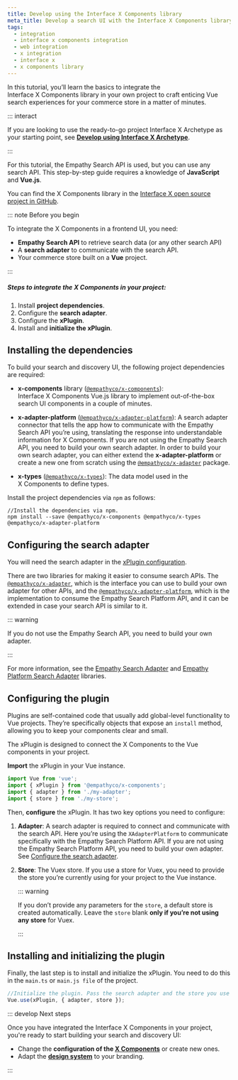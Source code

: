 ```yaml
---
title: Develop using the Interface X Components library
meta_title: Develop a search UI with the Interface X Components library
tags:
  - integration
  - interface x components integration
  - web integration
  - x integration
  - interface x
  - x components library
---
```


In this tutorial, you’ll learn the basics to integrate the Interface&nbsp;X&nbsp;Components library
in your own project to craft enticing Vue search experiences for your commerce store in a matter of
minutes.

::: interact

If you are looking to use the ready-to-go project Interface&nbsp;X&nbsp;Archetype as your starting
point, see **[Develop using Interface X Archetype](web-archetype-development-guide.md)**.

:::

For this tutorial, the Empathy Search API is used, but you can use any search API. This step-by-step
guide requires a knowledge of **JavaScript** and **Vue.js**.

You can find the X&nbsp;Components library in the
[Interface X open source project in GitHub](https://github.com/empathyco/x).

::: note Before you begin

To integrate the X&nbsp;Components in a frontend UI, you need:

- **Empathy Search API** to retrieve search data (or any other search API)
- A **search adapter** to communicate with the search API.
- Your commerce store built on a **Vue** project.

:::

##### Steps to integrate the X&nbsp;Components in your project:

1. Install **project dependencies**.
2. Configure the **search adapter**.
3. Configure the **xPlugin**.
4. Install and **initialize the xPlugin**.

<VideoReference videoId="x-components-action" customDescription="Watch how to integrate the Interface X Components in a project from scratch."/>

## Installing the dependencies

To build your search and discovery UI, the following project dependencies are required:

- **x-components** library
  ([`@empathyco/x-components`](https://github.com/empathyco/x/tree/main/packages/x-components)):
  Interface&nbsp;X&nbsp;Components Vue.js library to implement out-of-the-box search UI components
  in a couple of minutes.

- **x-adapter-platform**
  ([`@empathyco/x-adapter-platform`](https://github.com/empathyco/x/tree/main/packages/x-adapter-platform)):
  A search adapter connector that tells the app how to communicate with the Empathy Search API
  you’re using, translating the response into understandable information for X&nbsp;Components. If
  you are not using the Empathy Search API, you need to build your own search adapter. In order to
  build your own search adapter, you can either extend the **x-adapter-platform** or create a new
  one from scratch using the
  [`@empathyco/x-adapter`](https://github.com/empathyco/x/tree/main/packages/x-adapter) package.

- **x-types** ([`@empathyco/x-types`](https://github.com/empathyco/x/tree/main/packages/x-types)):
  The data model used in the X&nbsp;Components to define types.

Install the project dependencies via `npm` as follows:

```batch
//Install the dependencies via npm.
npm install --save @empathyco/x-components @empathyco/x-types @empathyco/x-adapter-platform
```

## Configuring the search adapter

You will need the search adapter in the [xPlugin configuration](#3-configure-the-plugin).

There are two libraries for making it easier to consume search APIs. The
[`@empathyco/x-adapter`](https://github.com/empathyco/x/tree/main/packages/x-adapter), which is the
interface you can use to build your own adapter for other APIs, and the
[`@empathyco/x-adapter-platform`](https://github.com/empathyco/x/tree/main/packages/x-adapter-platform),
which is the implementation to consume the Empathy Search Platform API, and it can be extended in
case your search API is similar to it.

::: warning

If you do not use the Empathy Search API, you need to build your own adapter.

:::

For more information, see the
[Empathy Search Adapter](https://github.com/empathyco/x/tree/main/packages/x-adapter) and
[Empathy Platform Search Adapter](https://github.com/empathyco/x/tree/main/packages/x-adapter-platform)
libraries.

## Configuring the plugin

Plugins are self-contained code that usually add global-level functionality to Vue projects. They’re
specifically objects that expose an `install` method, allowing you to keep your components clear and
small.

The xPlugin is designed to connect the X&nbsp;Components to the Vue components in your project.

**Import** the xPlugin in your Vue instance.

```typescript
import Vue from 'vue';
import { xPlugin } from '@empathyco/x-components';
import { adapter } from './my-adapter';
import { store } from './my-store';
```

Then, **configure** the xPlugin. It has two key options you need to configure:

1. **Adapter**: A search adapter is required to connect and communicate with the search API. Here
   you’re using the `XAdapterPlatform` to communicate specifically with the Empathy Search Platform
   API. If you are not using the Empathy Search Platform API, you need to build your own adapter.
   See [Configure the search adapter](#2-configure-the-search-adapter).

2. **Store**: The Vuex store. If you use a store for Vuex, you need to provide the store you’re
   currently using for your project to the Vue instance.

   ::: warning

   If you don’t provide any parameters for the `store`, a default store is created automatically.
   Leave the `store` blank **only if you’re not using any store** for Vuex.

   :::

## Installing and initializing the plugin

Finally, the last step is to install and initialize the xPlugin. You need to do this in the
`main.ts` or `main.js file` of the project.

```typescript
//Initialize the plugin. Pass the search adapter and the store you use as parameters.
Vue.use(xPlugin, { adapter, store });
```

::: develop Next steps

Once you have integrated the Interface&nbsp;X&nbsp;Components in your project, you're ready to start
building your search and discovery UI:

- Change the **configuration of the [X Components](web-how-to-use-x-components-guide.md)** or create
  new ones.
- Adapt the
  **[design system](https://github.com/empathyco/x/blob/main/packages/x-components/contributing/design-system.md)**
  to your branding.

:::

<!-- Manage [internationalization options](https://github.com/empathyco/x/tree/main/packages/x-translations) to support different languages.-->
